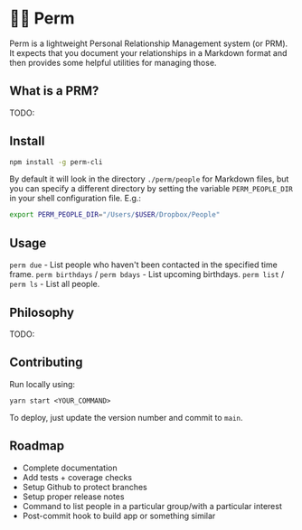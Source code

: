 # 💇‍♀️ Perm

Perm is a lightweight Personal Relationship Management system (or PRM). It expects that you
document your relationships in a Markdown format and then provides some helpful utilities for
managing those.

## What is a PRM?

TODO:

## Install

```sh
npm install -g perm-cli
```

By default it will look in the directory `./perm/people` for Markdown files, but you can specify
a different directory by setting the variable `PERM_PEOPLE_DIR` in your shell configuration file. E.g.:

```sh
export PERM_PEOPLE_DIR="/Users/$USER/Dropbox/People"
```

## Usage

`perm due` - List people who haven't been contacted in the specified time frame.
`perm birthdays` / `perm bdays` - List upcoming birthdays.
`perm list` / `perm ls` - List all people.

## Philosophy

TODO:

## Contributing

Run locally using:

`yarn start <YOUR_COMMAND>`

To deploy, just update the version number and commit to `main`.

## Roadmap

- Complete documentation
- Add tests + coverage checks
- Setup Github to protect branches
- Setup proper release notes
- Command to list people in a particular group/with a particular interest
- Post-commit hook to build app or something similar
